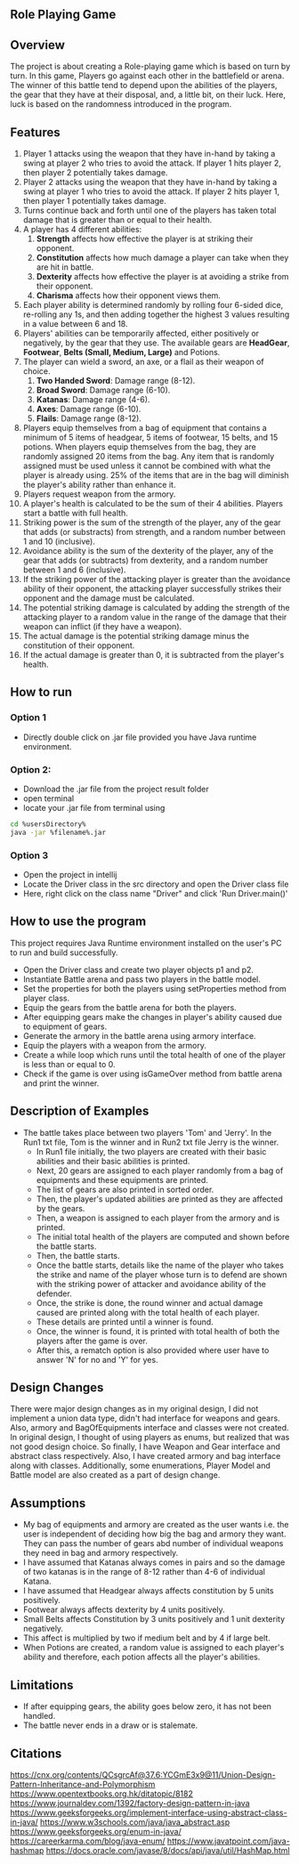 ## Role Playing Game

## Overview
The project is about creating a Role-playing game which is based on turn by turn. In this game, Players
go against each other in the battlefield or arena. The winner of this 
battle tend to depend upon the abilities of the players, the gear that they have at their disposal, 
and, a little bit, on their luck. Here, luck is based on the randomness introduced in the program.

## Features
1. Player 1 attacks using the weapon that they have in-hand by taking a swing at player 2 who tries to avoid the attack. If player 1 hits player 2, then player 2 potentially takes damage.
2. Player 2 attacks using the weapon that they have in-hand by taking a swing at player 1 who tries to avoid the attack. If player 2 hits player 1, then player 1 potentially takes damage.
3. Turns continue back and forth until one of the players has taken total damage that is greater than or equal to their health.
4. A player has 4 different abilities:
   1. **Strength** affects how effective the player is at striking their opponent.
   2. **Constitution** affects how much damage a player can take when they are hit in battle.
   3. **Dexterity** affects how effective the player is at avoiding a strike from their opponent.
   4. **Charisma** affects how their opponent views them.
5. Each player ability is determined randomly by rolling four 6-sided dice, re-rolling any 1s, and then adding together the highest 3 values resulting in a value between 6 and 18.
6. Players' abilities can be temporarily affected, either positively or negatively, by the gear that they use. The available gears are **HeadGear**, **Footwear**, **Belts (Small, Medium, Large)** and Potions.
7. The player can wield a sword, an axe, or a flail as their weapon of choice.
   1. **Two Handed Sword**: Damage range (8-12).
   2. **Broad Sword**: Damage range (6-10).
   3. **Katanas**: Damage range (4-6).
   4. **Axes**: Damage range (6-10).
   5. **Flails**: Damage range (8-12).
8. Players equip themselves from a bag of equipment that contains a minimum of 5 items of headgear, 5 items of footwear, 15 belts, and 15 potions. When players equip themselves from the bag, they are randomly assigned 20 items from the bag. Any item that is randomly assigned must be used unless it cannot be combined with what the player is already using. 25% of the items that are in the bag will diminish the player's ability rather than enhance it.
9. Players request weapon from the armory.
10. A player's health is calculated to be the sum of their 4 abilities. Players start a battle with full health.
11. Striking power is the sum of the strength of the player, any of the gear that adds (or substracts) from strength, and a random number between 1 and 10 (inclusive).
12. Avoidance ability is the sum of the dexterity of the player, any of the gear that adds (or subtracts) from dexterity, and a random number between 1 and 6 (inclusive).
13. If the striking power of the attacking player is greater than the avoidance ability of their opponent, the attacking player successfully strikes their opponent and the damage must be calculated.
14. The potential striking damage is calculated by adding the strength of the attacking player to a random value in the range of the damage that their weapon can inflict (if they have a weapon).
15. The actual damage is the potential striking damage minus the constitution of their opponent. 
16. If the actual damage is greater than 0, it is subtracted from the player's health.

## How to run

### Option 1
- Directly double click on .jar file provided you have Java runtime environment.

### Option 2:
- Download the .jar file from the project result folder
- open terminal
- locate your .jar file from terminal using
```sh
cd %usersDirectory%
java -jar %filename%.jar
```

### Option 3
- Open the project in intellij
- Locate the Driver class in the src directory and open the Driver class file
- Here, right click on the class name "Driver" and click 'Run Driver.main()'


## How to use the program

This project requires Java Runtime environment installed on the user's PC to run and build successfully.
- Open the Driver class and create two player objects p1 and p2.
- Instantiate Battle arena and pass two players in the battle model.
- Set the properties for both the players using setProperties method from player class.
- Equip the gears from the battle arena for both the players.
- After equipping gears make the changes in player's ability caused due to equipment of gears.
- Generate the armory in the battle arena using armory interface.
- Equip the players with a weapon from the armory.
- Create a while loop which runs until the total health of one of the player is less than or equal to 0.
- Check if the game is over using isGameOver method from battle arena and print the winner.

## Description of Examples

- The battle takes place between two players 'Tom' and 'Jerry'. In the Run1 txt file, Tom is the winner and in Run2 txt file Jerry is the winner.
  - In Run1 file initially, the two players are created with their basic abilities and their basic abilities is printed.
  - Next, 20 gears are assigned to each player randomly from a bag of equipments and these equipments are printed.
  - The list of gears are also printed in sorted order.
  - Then, the player's updated abilities are printed as they are affected by the gears.
  - Then, a weapon is assigned to each player from the armory and is printed.
  - The initial total health of the players are computed and shown before the battle starts.
  - Then, the battle starts.
  - Once the battle starts, details like the name of the player who takes the strike and name of the player whose turn is to defend are shown with the striking power of attacker and avoidance ability of the defender.
  - Once, the strike is done, the round winner and actual damage caused are printed along with the total health of each player.
  - These details are printed until a winner is found.
  - Once, the winner is found, it is printed with total health of both the players after the game is over.
  - After this, a rematch option is also provided where user have to answer 'N' for no and 'Y' for yes.

## Design Changes
There were major design changes as in my original design, I did not implement a union data type, didn't had interface for weapons and gears.
Also, armory and BagOfEquipments interface and classes were not created. In original design, I thought of using players as enums, but realized that was not good design choice.
So finally, I have Weapon and Gear interface and abstract class respectively. Also, I have created armory and bag interface along with classes.
Additionally, some enumerations, Player Model and Battle model are also created as a part of design change.

## Assumptions
- My bag of equipments and armory are created as the user wants i.e. the user is independent of deciding how big the bag and armory they want. They can pass the number of gears abd number of individual weapons they need in bag and armory respectively.
- I have assumed that Katanas always comes in pairs and so the damage of two katanas is in the range of 8-12 rather than 4-6 of individual Katana.
- I have assumed that Headgear always affects constitution by 5 units positively.
- Footwear always affects dexterity by 4 units positively.
- Small Belts affects Constitution by 3 units positively and 1 unit dexterity negatively.
- This affect is multiplied by two if medium belt and by 4 if large belt.
- When Potions are created, a random value is assigned to each player's ability and therefore, each potion affects all the player's abilities.

## Limitations
- If after equipping gears, the ability goes below zero, it has not been handled.
- The battle never ends in a draw or is stalemate.

## Citations
https://cnx.org/contents/QCsgrcAf@37.6:YCGmE3x9@11/Union-Design-Pattern-Inheritance-and-Polymorphism
https://www.opentextbooks.org.hk/ditatopic/8182
https://www.journaldev.com/1392/factory-design-pattern-in-java
https://www.geeksforgeeks.org/implement-interface-using-abstract-class-in-java/
https://www.w3schools.com/java/java_abstract.asp
https://www.geeksforgeeks.org/enum-in-java/
https://careerkarma.com/blog/java-enum/
https://www.javatpoint.com/java-hashmap
https://docs.oracle.com/javase/8/docs/api/java/util/HashMap.html
